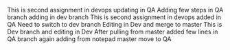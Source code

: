 This is second assignment in devops
updating in QA
Adding few steps in QA branch
adding in dev branch
This is second assignment in devops added in QA
Need to switch to dev branch
Editing in Dev and merge to master
This is Dev branch and editing in Dev
After pulling from master added few lines in QA branch
again adding from notepad
master move to QA